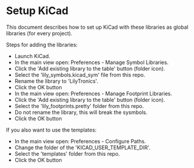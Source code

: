 # Setup KiCad

This document describes how to set up KiCad with these libraries as global libraries (for every project).

Steps for adding the libraries:

* Launch KiCad.
* In the main view open: Preferences - Manage Symbol Libraries.
* Click the 'Add existing library to the table' button (folder icon).
* Select the 'lily_symbols.kicad_sym' file from this repo.
* Rename the library to 'LilyTronics'.
* Click the OK button
* In the main view open: Preferences - Manage Footprint Libraries.
* Click the 'Add existing library to the table' button (folder icon).
* Select the 'lily_footprints.pretty' folder from this repo.
* Do not rename the library, this will break the sysmbols.
* Click the OK button

If you also want to use the templates:
* In the main view open: Preferences - Configure Paths.
* Change the folder of the 'KICAD_USER_TEMPLATE_DIR'.
* Select the 'templates' folder from this repo.
* Click the OK button
